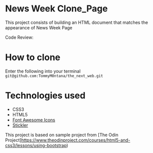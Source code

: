 # News Week Clone_Page
This project consists of building an HTML document that matches the appearance of News Week Page

Code Review: []()

# How to clone
Enter the following into your terminal ``` git@github.com:TommyM0ntana/the_next_web.git```

# Technologies used
- CSS3
- HTML5
- [Font Awesome Icons](https://fontawesome.com/start)
- [Stickler](https://stickler-ci.com)

This project is based on sample project from [The Odin Project]https://www.theodinproject.com/courses/html5-and-css3/lessons/using-bootstrap)
